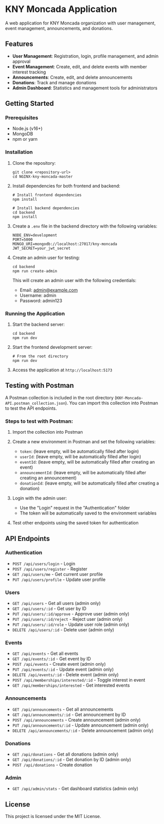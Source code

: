 # KNY Moncada Application

A web application for KNY Moncada organization with user management, event management, announcements, and donations.

## Features

- **User Management**: Registration, login, profile management, and admin approval
- **Event Management**: Create, edit, and delete events with member interest tracking
- **Announcements**: Create, edit, and delete announcements
- **Donations**: Track and manage donations
- **Admin Dashboard**: Statistics and management tools for administrators

## Getting Started

### Prerequisites

- Node.js (v16+)
- MongoDB
- npm or yarn

### Installation

1. Clone the repository:
   ```
   git clone <repository-url>
   cd NGINX-kny-moncada-master
   ```

2. Install dependencies for both frontend and backend:
   ```
   # Install frontend dependencies
   npm install
   
   # Install backend dependencies
   cd backend
   npm install
   ```

3. Create a `.env` file in the backend directory with the following variables:
   ```
   NODE_ENV=development
   PORT=5000
   MONGO_URI=mongodb://localhost:27017/kny-moncada
   JWT_SECRET=your_jwt_secret
   ```

4. Create an admin user for testing:
   ```
   cd backend
   npm run create-admin
   ```
   This will create an admin user with the following credentials:
   - Email: admin@example.com
   - Username: admin
   - Password: admin123

### Running the Application

1. Start the backend server:
   ```
   cd backend
   npm run dev
   ```

2. Start the frontend development server:
   ```
   # From the root directory
   npm run dev
   ```

3. Access the application at `http://localhost:5173`

## Testing with Postman

A Postman collection is included in the root directory (`KNY-Moncada-API.postman_collection.json`). You can import this collection into Postman to test the API endpoints.

### Steps to test with Postman:

1. Import the collection into Postman
2. Create a new environment in Postman and set the following variables:
   - `token`: (leave empty, will be automatically filled after login)
   - `userId`: (leave empty, will be automatically filled after login)
   - `eventId`: (leave empty, will be automatically filled after creating an event)
   - `announcementId`: (leave empty, will be automatically filled after creating an announcement)
   - `donationId`: (leave empty, will be automatically filled after creating a donation)

3. Login with the admin user:
   - Use the "Login" request in the "Authentication" folder
   - The token will be automatically saved to the environment variables

4. Test other endpoints using the saved token for authentication

## API Endpoints

### Authentication
- `POST /api/users/login` - Login
- `POST /api/users/register` - Register
- `GET /api/users/me` - Get current user profile
- `PUT /api/users/profile` - Update user profile

### Users
- `GET /api/users` - Get all users (admin only)
- `GET /api/users/:id` - Get user by ID
- `PUT /api/users/:id/approve` - Approve user (admin only)
- `PUT /api/users/:id/reject` - Reject user (admin only)
- `PUT /api/users/:id/role` - Update user role (admin only)
- `DELETE /api/users/:id` - Delete user (admin only)

### Events
- `GET /api/events` - Get all events
- `GET /api/events/:id` - Get event by ID
- `POST /api/events` - Create event (admin only)
- `PUT /api/events/:id` - Update event (admin only)
- `DELETE /api/events/:id` - Delete event (admin only)
- `POST /api/memberships/interested/:id` - Toggle interest in event
- `GET /api/memberships/interested` - Get interested events

### Announcements
- `GET /api/announcements` - Get all announcements
- `GET /api/announcements/:id` - Get announcement by ID
- `POST /api/announcements` - Create announcement (admin only)
- `PUT /api/announcements/:id` - Update announcement (admin only)
- `DELETE /api/announcements/:id` - Delete announcement (admin only)

### Donations
- `GET /api/donations` - Get all donations (admin only)
- `GET /api/donations/:id` - Get donation by ID (admin only)
- `POST /api/donations` - Create donation

### Admin
- `GET /api/admin/stats` - Get dashboard statistics (admin only)

## License

This project is licensed under the MIT License.
